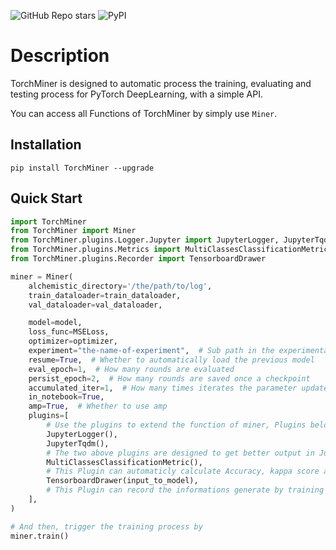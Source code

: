 ![GitHub Repo stars](https://img.shields.io/github/stars/InEase/TorchMiner) ![PyPI](https://img.shields.io/pypi/v/torchminer)
# Description

TorchMiner is designed to automatic process the training, evaluating and testing process for PyTorch DeepLearning, with a simple API.

You can access all Functions of TorchMiner by simply use `Miner`.

## Installation

```
pip install TorchMiner --upgrade
```
## Quick Start

```python
import TorchMiner
from TorchMiner import Miner
from TorchMiner.plugins.Logger.Jupyter import JupyterLogger, JupyterTqdm
from TorchMiner.plugins.Metrics import MultiClassesClassificationMetric
from TorchMiner.plugins.Recorder import TensorboardDrawer

miner = Miner(
    alchemistic_directory='/the/path/to/log', 
    train_dataloader=train_dataloader, 
    val_dataloader=val_dataloader,  

    model=model, 
    loss_func=MSELoss,  
    optimizer=optimizer,  
    experiment="the-name-of-experiment",  # Sub path in the experimental directory
    resume=True,  # Whether to automatically load the previous model
    eval_epoch=1,  # How many rounds are evaluated
    persist_epoch=2,  # How many rounds are saved once a checkpoint
    accumulated_iter=1,  # How many times iterates the parameter update after accumulation
    in_notebook=True,
    amp=True,  # Whether to use amp
    plugins=[
        # Use the plugins to extend the function of miner, Plugins below are Officially supported
        JupyterLogger(),
        JupyterTqdm(),
        # The two above plugins are designed to get better output in Jupyter Enviroment
        MultiClassesClassificationMetric(),
        # This Plugin can automaticly calculate Accuracy, kappa score and Confusion Matrix in Classification problems.
        TensorboardDrawer(input_to_model),
        # This Plugin can record the informations generate by training process or by other plugins in Tensorboard.
    ],
)

# And then, trigger the training process by
miner.train()
